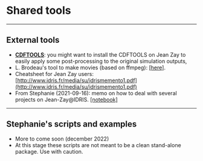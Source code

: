 # Shared tools

---
## External tools
*  __[CDFTOOLS](https://github.com/meom-group/CDFTOOLS)__: you might want to install the CDFTOOLS on Jean Zay to easily apply some post-processing to the original simulation outputs,
*  L. Brodeau's tool to make movies (based on ffmpeg): [[here]](https://github.com/brodeau/climporn/tree/master/ffmpeg).
* Cheatsheet for Jean Zay users:  [http://www.idris.fr/media/su/idrismemento1.pdf](http://www.idris.fr/media/su/idrismemento1.pdf)
*  From Stephanie (2021-09-16): memo on how to deal with several projects on Jean-Zay@IDRIS. [[notebook]](https://github.com/imhotep-project/imhotep-project-on-github/blob/main/DOCS/memo-multiprojets-jeanzay.md)

---
## Stephanie's scripts and examples
* More to come soon (december 2022)
* At this stage these scripts are not meant to be a clean stand-alone package. Use with caution.
